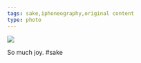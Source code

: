 ```yaml
---
tags: sake,iphoneography,original content
type: photo
---
```

<img src="http://25.media.tumblr.com/8bc8357d8ee204b9097224c3c56eed53/tumblr_mxd6el02yR1rdkc0do1_1280.jpg" />

So much joy. #sake
